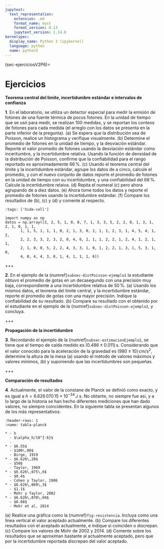 ```yaml
---
jupytext:
  text_representation:
    extension: .md
    format_name: myst
    format_version: 0.13
    jupytext_version: 1.14.0
kernelspec:
  display_name: Python 3 (ipykernel)
  language: python
  name: python3
---
```


(sec-ejerciciosV2P6)=
# Ejercicios

**Teorema central del límite, incertidumbre estándar e intervalos de confianza**

**1**. En el laboratorio, se utiliza un detector especial para medir la emisión de fotones de una fuente térmica de pocos fotones. En la unidad de tiempo que se usó para medir, se realizan $100$ medidas, y se reportan los conteos de fotones para cada medida (el arreglo con los datos se presenta en la parte inferior de la pregunta). (a) Se espera que la distribución sea de Poisson, realice un histograma y verifique visualmente. (b) Determine el promedio de fotones en la unidad de tiempo, y la desviación estándar. Reporte el valor promedio de fotones usando la desviación estándar como inceritumbre, y la incertidumbre relativa. Usando la función de densidad de la distribución de Poisson, confirme que la confiabilidad para el rango reportado es aproximadamente $66\,\%$. (c) Usando el teorema central del límite y la incertidumbre estándar, agrupe los datos de a cinco, calcule el promedio, y con el nuevo conjunto de datos reporte el promedio de fotones en la unidad de tiempo con su incertidumbre, y una confiabilidad del $68\,\%$. Calcule la incertidumbre relaiva. (d) Repita el numeral (c) pero ahora agrupando de a diez datos. (e) Ahora tome todos los datos y reporte el promedio de fotones usando la incertidumbre estándar. (f) Compare los resultados de (b), (c) y (d) y comente al respecto.

```{code-cell} ipython3
:tags: ['hide-cell']

import numpy as np
datos = np.array([3, 2, 5, 1, 0, 0, 7, 1, 3, 3, 5, 2, 2, 0, 1, 3, 1, 2, 1, 0, 1, 1,
       1, 1, 5, 1, 1, 1, 0, 2, 1, 3, 0, 2, 1, 1, 2, 3, 1, 4, 5, 4, 1, 2,
       2, 2, 3, 3, 2, 3, 2, 0, 4, 6, 2, 1, 1, 2, 2, 1, 2, 4, 1, 2, 1, 1,
       2, 1, 0, 0, 5, 2, 2, 4, 3, 3, 1, 0, 1, 2, 2, 1, 3, 1, 5, 3, 1, 0,
       4, 0, 4, 4, 3, 0, 1, 4, 1, 1, 1, 6])
```

+++

**2**. En el ejemplo de la {numref}`subsec-distPoisson-ejemplo1` la estudiante obtuvo el promedio de gotas en un decasegundo con una precisión muy baja, correspondiente a una incertidumbre relativa de $50\,\%$. (a) Usando los mismos datos, el teorema del límite central, y la incertidumbre estándar, reporte el promedio de gotas con una mayor precisión. Indique la confiabilidad de su resultado. (b) Compare su resultado con el obtenido por el estudiante en el ejemplo de la {numref}`subsec-distPoisson-ejemplo2`, y concluya.

+++

**Propagación de la incertidumbre**

**3**. Recordando el ejemplo de la {numref}`subsec-estimacionEjemplo2`, se tiene que el tiempo de caída medido es $(0.486 \pm 0.011)\,\text{s}$. Considerando que el valor conocido para la aceleración de la gravedad es $(980  \pm 10)\,\text{cm/s}^2$, determine la altura de la mesa (a) usando el método de valores máximos y valores mínimos, (b) y suponiendo que las incertidumbres son pequeñas.

+++

**Comparación de resultados**

**4**. Actualmente, el valor de la constane de Planck se definió como exacto, y es igual a $h = 6.626\,070\,15\times 10^{-34}\,\text{J s}$. No obtante, no siempre fue así, y a lo largo de la historia se han hecho diferentes mediciones que han dado valores, no siempre coincidentes. En la siguiente tabla se presentan algunos de los más representativos:

```{list-table} Valores de la constante de Planck $h$, en unidades de $10^{-34}$ J s
:header-rows: 1
:name: tabla-planck

* - h
  - $\alpha_h/10^{-6}$
  - 
* - $6.55$
  - $100\,00$
  - Birge, 1919
* - $6.626\,20$
  - $50$
  - Taylor, 1969
* - $6.626\,075\,6$
  - $0.4$
  - Cohen y Taylor, 1986
* - $6.626\,069\,3$
  - $1.1$
  - Mohr y Taylor, 2002
* - $6.626\,070\,04$
  - $0.08$
  - Mohr et al, 2014
```

(a) Realice una gráfica como la {numref}`fig-resistencia`. Incluya como una línea vertical el valor aceptado actualmente. (b) Compare los diferentes resultados con el aceptado actualmente, e indique si coinciden o discrepan. (c) Compare los valores de Mohr de 2002 y 2014. (d) Comente sobre los resultados que se aproximan bastante al actualmente aceptado, pero que por la incertidumbre reportada discrepan del valor aceptado.
